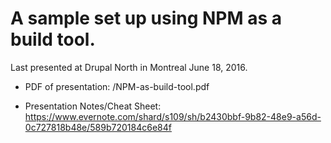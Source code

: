 # A sample set up using NPM as a build tool. 

Last presented at Drupal North in Montreal June 18, 2016.

* PDF of presentation: /NPM-as-build-tool.pdf

* Presentation Notes/Cheat Sheet: https://www.evernote.com/shard/s109/sh/b2430bbf-9b82-48e9-a56d-0c727818b48e/589b720184c6e84f